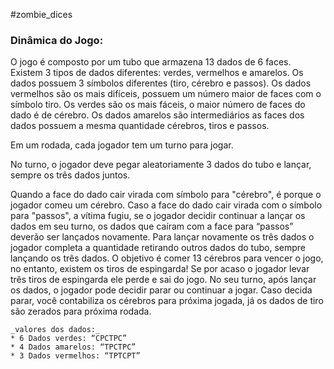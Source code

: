 #zombie_dices



### Dinâmica do Jogo: 

 O jogo é composto por um tubo que armazena 13 dados de 6 faces. Existem 3 tipos de dados diferentes: verdes, vermelhos e amarelos. Os dados possuem 3 símbolos diferentes (tiro, cérebro e passos). Os dados vermelhos são os mais difíceis, possuem um número maior de faces com o símbolo tiro. Os verdes são os mais fáceis, o maior número de faces do dado é de cérebro. Os dados amarelos são intermediários as faces dos dados possuem a mesma quantidade cérebros, tiros e passos. 



Em um rodada, cada jogador tem um turno para jogar. 

No turno, o jogador deve pegar aleatoriamente 3 dados do tubo e lançar, sempre os três dados juntos.

Quando a face do dado cair virada com símbolo para "cérebro", é porque o jogador comeu um cérebro. Caso a face do dado cair virada com o símbolo para "passos", a vítima fugiu, se o jogador decidir continuar a lançar os dados em seu turno, os dados que caíram com a face para “passos” deverão ser lançados novamente. Para lançar novamente os três dados o jogador completa a quantidade retirando outros dados do tubo, sempre lançando os três dados. O objetivo é comer 13 cérebros para vencer o jogo, no entanto, existem os tiros de espingarda! Se por acaso o jogador levar três tiros de espingarda ele perde e sai do jogo. No seu turno, após lançar os dados, o jogador pode decidir parar ou continuar a jogar. Caso decida parar, você contabiliza os cérebros para próxima jogada, já os dados de tiro são zerados para próxima rodada.

    _valores dos dados:_
    * 6 Dados verdes: “CPCTPC”
    * 4 Dados amarelos: “TPCTPC”
    * 3 Dados vermelhos: “TPTCPT”